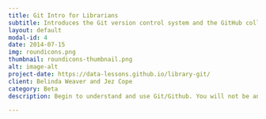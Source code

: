 ```yaml
---
title: Git Intro for Librarians
subtitle: Introduces the Git version control system and the GitHub collaboration tool.
layout: default
modal-id: 4
date: 2014-07-15
img: roundicons.png
thumbnail: roundicons-thumbnail.png
alt: image-alt
project-date: https://data-lessons.github.io/library-git/
client: Belinda Weaver and Jez Cope
category: Beta
description: Begin to understand and use Git/Github. You will not be an expert by the end of the class. You will probably not even feel very comfortable using Git. This is okay. We want to make a start but, as with any skill, using Git takes practice.

---
```

